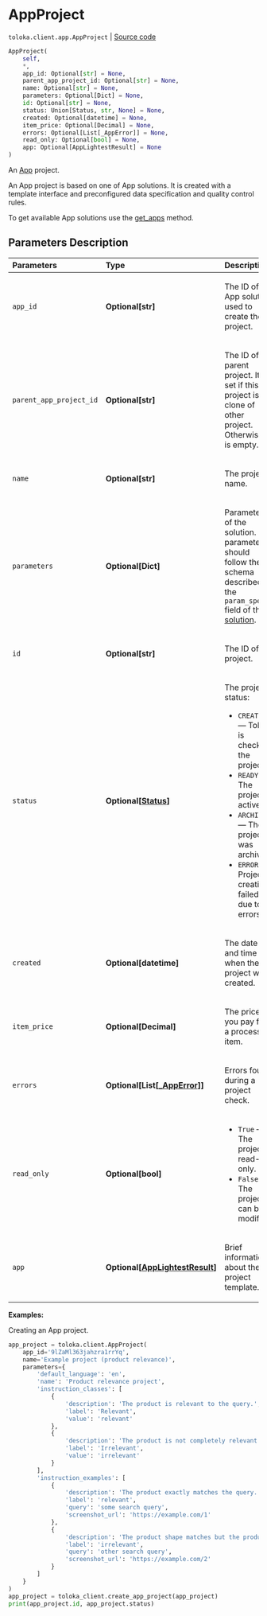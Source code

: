 # AppProject
`toloka.client.app.AppProject` | [Source code](https://github.com/Toloka/toloka-kit/blob/v1.2.1/src/client/app/__init__.py#L45)

```python
AppProject(
    self,
    *,
    app_id: Optional[str] = None,
    parent_app_project_id: Optional[str] = None,
    name: Optional[str] = None,
    parameters: Optional[Dict] = None,
    id: Optional[str] = None,
    status: Union[Status, str, None] = None,
    created: Optional[datetime] = None,
    item_price: Optional[Decimal] = None,
    errors: Optional[List[_AppError]] = None,
    read_only: Optional[bool] = None,
    app: Optional[AppLightestResult] = None
)
```

An [App](https://toloka.ai/docs/api/apps-reference/#tag--app-project) project.


An App project is based on one of App solutions. It is created with a template interface and preconfigured data specification and quality control rules.

To get available App solutions use the [get_apps](toloka.client.TolokaClient.get_apps.md) method.

## Parameters Description

| Parameters | Type | Description |
| :----------| :----| :-----------|
`app_id`|**Optional\[str\]**|<p>The ID of the App solution used to create the project.</p>
`parent_app_project_id`|**Optional\[str\]**|<p>The ID of the parent project. It is set if this project is a clone of other project. Otherwise it is empty.</p>
`name`|**Optional\[str\]**|<p>The project name.</p>
`parameters`|**Optional\[Dict\]**|<p>Parameters of the solution. The parameters should follow the schema described in the `param_spec` field of the [solution](toloka.client.app.App.md).</p>
`id`|**Optional\[str\]**|<p>The ID of the project.</p>
`status`|**Optional\[[Status](toloka.client.app.AppProject.Status.md)\]**|<p>The project status:</p> <ul> <li>`CREATING` — Toloka is checking the project.</li> <li>`READY` — The project is active.</li> <li>`ARCHIVED` — The project was archived.</li> <li>`ERROR` — Project creation failed due to errors.</li> </ul>
`created`|**Optional\[datetime\]**|<p>The date and time when the project was created.</p>
`item_price`|**Optional\[Decimal\]**|<p>The price you pay for a processed item.</p>
`errors`|**Optional\[List\[[_AppError](toloka.client.app._AppError.md)\]\]**|<p>Errors found during a project check.</p>
`read_only`|**Optional\[bool\]**|<ul> <li>`True` — The project is read-only.</li> <li>`False` — The project can be modified.</li> </ul>
`app`|**Optional\[[AppLightestResult](toloka.client.app.AppLightestResult.md)\]**|<p>Brief information about the project template.</p>

**Examples:**

Creating an App project.

```python
app_project = toloka.client.AppProject(
    app_id='9lZaMl363jahzra1rrYq',
    name='Example project (product relevance)',
    parameters={
        'default_language': 'en',
        'name': 'Product relevance project',
        'instruction_classes': [
            {
                'description': 'The product is relevant to the query.',
                'label': 'Relevant',
                'value': 'relevant'
            },
            {
                'description': 'The product is not completely relevant to the query.',
                'label': 'Irrelevant',
                'value': 'irrelevant'
            }
        ],
        'instruction_examples': [
            {
                'description': 'The product exactly matches the query.',
                'label': 'relevant',
                'query': 'some search query',
                'screenshot_url': 'https://example.com/1'
            },
            {
                'description': 'The product shape matches but the product color does not.',
                'label': 'irrelevant',
                'query': 'other search query',
                'screenshot_url': 'https://example.com/2'
            }
        ]
    }
)
app_project = toloka_client.create_app_project(app_project)
print(app_project.id, app_project.status)
```
